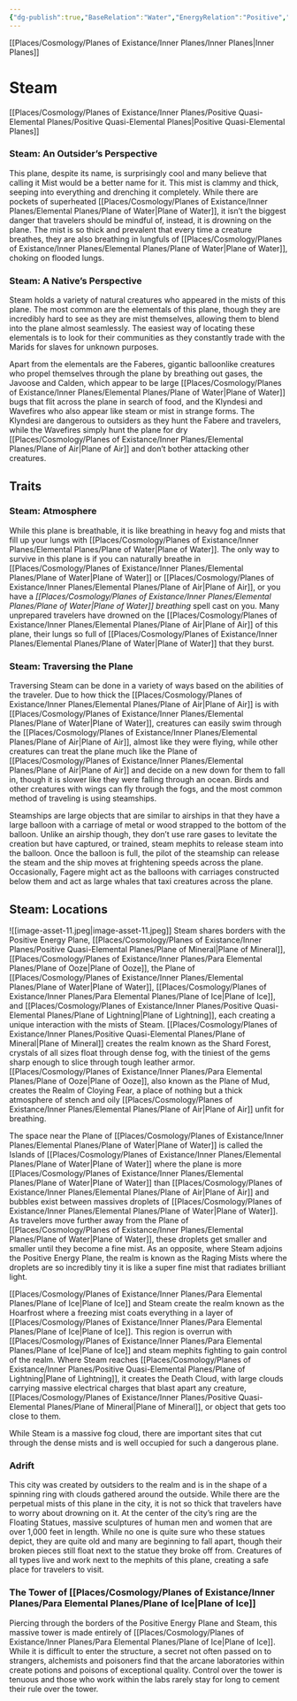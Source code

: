 ```yaml
---
{"dg-publish":true,"BaseRelation":"Water","EnergyRelation":"Positive","aliases":null,"tags":null,"permalink":"/places/cosmology/planes-of-existance/inner-planes/positive-quasi-elemental-planes/plane-of-steam/","dgHomeLink":true,"dgPassFrontmatter":true}
---
```


[[Places/Cosmology/Planes of Existance/Inner Planes/Inner Planes|Inner Planes]]
# Steam
[[Places/Cosmology/Planes of Existance/Inner Planes/Positive Quasi-Elemental Planes/Positive Quasi-Elemental Planes|Positive Quasi-Elemental Planes]]
### Steam: An Outsider’s Perspective
This plane, despite its name, is surprisingly cool and many believe that calling it Mist would be a better name for it. This mist is clammy and thick, seeping into everything and drenching it completely. While there are pockets of superheated [[Places/Cosmology/Planes of Existance/Inner Planes/Elemental Planes/Plane of Water|Plane of Water]], it isn’t the biggest danger that travelers should be mindful of, instead, it is drowning on the plane. The mist is so thick and prevalent that every time a creature breathes, they are also breathing in lungfuls of [[Places/Cosmology/Planes of Existance/Inner Planes/Elemental Planes/Plane of Water|Plane of Water]], choking on flooded lungs.

### Steam: A Native’s Perspective
Steam holds a variety of natural creatures who appeared in the mists of this plane. The most common are the elementals of this plane, though they are incredibly hard to see as they are mist themselves, allowing them to blend into the plane almost seamlessly. The easiest way of locating these elementals is to look for their communities as they constantly trade with the Marids for slaves for unknown purposes. 

Apart from the elementals are the Faberes, gigantic balloonlike creatures who propel themselves through the plane by breathing out gases, the Javoose and Calden, which appear to be large [[Places/Cosmology/Planes of Existance/Inner Planes/Elemental Planes/Plane of Water|Plane of Water]] bugs that flit across the plane in search of food, and the Klyndesi and Wavefires who also appear like steam or mist in strange forms. The Klyndesi are dangerous to outsiders as they hunt the Fabere and travelers, while the Wavefires simply hunt the plane for dry [[Places/Cosmology/Planes of Existance/Inner Planes/Elemental Planes/Plane of Air|Plane of Air]] and don’t bother attacking other creatures.

## Traits
### Steam: Atmosphere
While this plane is breathable, it is like breathing in heavy fog and mists that fill up your lungs with [[Places/Cosmology/Planes of Existance/Inner Planes/Elemental Planes/Plane of Water|Plane of Water]]. The only way to survive in this plane is if you can naturally breathe in [[Places/Cosmology/Planes of Existance/Inner Planes/Elemental Planes/Plane of Water|Plane of Water]] or [[Places/Cosmology/Planes of Existance/Inner Planes/Elemental Planes/Plane of Air|Plane of Air]], or you have a _[[Places/Cosmology/Planes of Existance/Inner Planes/Elemental Planes/Plane of Water|Plane of Water]] breathing_ spell cast on you. Many unprepared travelers have drowned on the [[Places/Cosmology/Planes of Existance/Inner Planes/Elemental Planes/Plane of Air|Plane of Air]] of this plane, their lungs so full of [[Places/Cosmology/Planes of Existance/Inner Planes/Elemental Planes/Plane of Water|Plane of Water]] that they burst.

### Steam: Traversing the Plane
Traversing Steam can be done in a variety of ways based on the abilities of the traveler. Due to how thick the [[Places/Cosmology/Planes of Existance/Inner Planes/Elemental Planes/Plane of Air|Plane of Air]] is with [[Places/Cosmology/Planes of Existance/Inner Planes/Elemental Planes/Plane of Water|Plane of Water]], creatures can easily swim through the [[Places/Cosmology/Planes of Existance/Inner Planes/Elemental Planes/Plane of Air|Plane of Air]], almost like they were flying, while other creatures can treat the plane much like the Plane of [[Places/Cosmology/Planes of Existance/Inner Planes/Elemental Planes/Plane of Air|Plane of Air]] and decide on a new down for them to fall in, though it is slower like they were falling through an ocean. Birds and other creatures with wings can fly through the fogs, and the most common method of traveling is using steamships. 

Steamships are large objects that are similar to airships in that they have a large balloon with a carriage of metal or wood strapped to the bottom of the balloon. Unlike an airship though, they don’t use rare gases to levitate the creation but have captured, or trained, steam mephits to release steam into the balloon. Once the balloon is full, the pilot of the steamship can release the steam and the ship moves at frightening speeds across the plane. Occasionally, Fagere might act as the balloons with carriages constructed below them and act as large whales that taxi creatures across the plane.

## Steam: Locations
![[image-asset-11.jpeg|image-asset-11.jpeg]]
Steam shares borders with the Positive Energy Plane, [[Places/Cosmology/Planes of Existance/Inner Planes/Positive Quasi-Elemental Planes/Plane of Mineral|Plane of Mineral]], [[Places/Cosmology/Planes of Existance/Inner Planes/Para Elemental Planes/Plane of Ooze|Plane of Ooze]], the Plane of [[Places/Cosmology/Planes of Existance/Inner Planes/Elemental Planes/Plane of Water|Plane of Water]], [[Places/Cosmology/Planes of Existance/Inner Planes/Para Elemental Planes/Plane of Ice|Plane of Ice]], and [[Places/Cosmology/Planes of Existance/Inner Planes/Positive Quasi-Elemental Planes/Plane of Lightning|Plane of Lightning]], each creating a unique interaction with the mists of Steam. [[Places/Cosmology/Planes of Existance/Inner Planes/Positive Quasi-Elemental Planes/Plane of Mineral|Plane of Mineral]] creates the realm known as the Shard Forest, crystals of all sizes float through dense fog, with the tiniest of the gems sharp enough to slice through tough leather armor. [[Places/Cosmology/Planes of Existance/Inner Planes/Para Elemental Planes/Plane of Ooze|Plane of Ooze]], also known as the Plane of Mud, creates the Realm of Cloying Fear, a place of nothing but a thick atmosphere of stench and oily [[Places/Cosmology/Planes of Existance/Inner Planes/Elemental Planes/Plane of Air|Plane of Air]] unfit for breathing. 

The space near the Plane of [[Places/Cosmology/Planes of Existance/Inner Planes/Elemental Planes/Plane of Water|Plane of Water]] is called the Islands of [[Places/Cosmology/Planes of Existance/Inner Planes/Elemental Planes/Plane of Water|Plane of Water]] where the plane is more [[Places/Cosmology/Planes of Existance/Inner Planes/Elemental Planes/Plane of Water|Plane of Water]] than [[Places/Cosmology/Planes of Existance/Inner Planes/Elemental Planes/Plane of Air|Plane of Air]] and bubbles exist between massives droplets of [[Places/Cosmology/Planes of Existance/Inner Planes/Elemental Planes/Plane of Water|Plane of Water]]. As travelers move further away from the Plane of [[Places/Cosmology/Planes of Existance/Inner Planes/Elemental Planes/Plane of Water|Plane of Water]], these droplets get smaller and smaller until they become a fine mist. As an opposite, where Steam adjoins the Positive Energy Plane, the realm is known as the Raging Mists where the droplets are so incredibly tiny it is like a super fine mist that radiates brilliant light. 

[[Places/Cosmology/Planes of Existance/Inner Planes/Para Elemental Planes/Plane of Ice|Plane of Ice]] and Steam create the realm known as the Hoarfrost where a freezing mist coats everything in a layer of [[Places/Cosmology/Planes of Existance/Inner Planes/Para Elemental Planes/Plane of Ice|Plane of Ice]]. This region is overrun with [[Places/Cosmology/Planes of Existance/Inner Planes/Para Elemental Planes/Plane of Ice|Plane of Ice]] and steam mephits fighting to gain control of the realm. Where Steam reaches [[Places/Cosmology/Planes of Existance/Inner Planes/Positive Quasi-Elemental Planes/Plane of Lightning|Plane of Lightning]], it creates the Death Cloud, with large clouds carrying massive electrical charges that blast apart any creature, [[Places/Cosmology/Planes of Existance/Inner Planes/Positive Quasi-Elemental Planes/Plane of Mineral|Plane of Mineral]], or object that gets too close to them. 

While Steam is a massive fog cloud, there are important sites that cut through the dense mists and is well occupied for such a dangerous plane. 

### Adrift

This city was created by outsiders to the realm and is in the shape of a spinning ring with clouds gathered around the outside. While there are the perpetual mists of this plane in the city, it is not so thick that travelers have to worry about drowning on it. At the center of the city’s ring are the Floating Statues, massive sculptures of human men and women that are over 1,000 feet in length. While no one is quite sure who these statues depict, they are quite old and many are beginning to fall apart, though their broken pieces still float next to the statue they broke off from. Creatures of all types live and work next to the mephits of this plane, creating a safe place for travelers to visit.

### The Tower of [[Places/Cosmology/Planes of Existance/Inner Planes/Para Elemental Planes/Plane of Ice|Plane of Ice]]

Piercing through the borders of the Positive Energy Plane and Steam, this massive tower is made entirely of [[Places/Cosmology/Planes of Existance/Inner Planes/Para Elemental Planes/Plane of Ice|Plane of Ice]]. While it is difficult to enter the structure, a secret not often passed on to strangers, alchemists and poisoners find that the arcane laboratories within create potions and poisons of exceptional quality. Control over the tower is tenuous and those who work within the labs rarely stay for long to cement their rule over the tower.